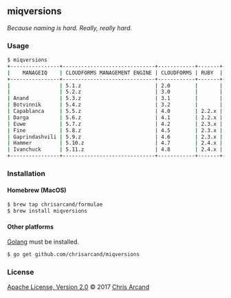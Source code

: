 miqversions
---

*Because naming is hard. Really, really hard.*

### Usage

```bash
$ miqversions
+----------------+------------------------------+------------+-------+------------+
|    MANAGEIQ    | CLOUDFORMS MANAGEMENT ENGINE | CLOUDFORMS | RUBY  | POSTGRESQL |
+----------------+------------------------------+------------+-------+------------+
|                | 5.1.z                        | 2.0        |       |            |
|                | 5.2.z                        | 3.0        |       |            |
| Anand          | 5.3.z                        | 3.1        |       |            |
| Botvinnik      | 5.4.z                        | 3.2        |       |            |
| Capablanca     | 5.5.z                        | 4.0        | 2.2.x | 9.4.x      |
| Darga          | 5.6.z                        | 4.1        | 2.2.x | 9.4.x      |
| Euwe           | 5.7.z                        | 4.2        | 2.3.x | 9.5.x      |
| Fine           | 5.8.z                        | 4.5        | 2.3.x | 9.5.x      |
| Gaprindashvili | 5.9.z                        | 4.6        | 2.3.x | 9.5.x      |
| Hammer         | 5.10.z                       | 4.7        | 2.4.x | 9.5.x      |
| Ivanchuck      | 5.11.z                       | 4.8        | 2.4.x | 9.5.x      |
+----------------+------------------------------+------------+-------+------------+
```

### Installation

#### Homebrew (MacOS)

```bash
$ brew tap chrisarcand/formulae
$ brew install miqversions
```

#### Other platforms

[Golang](https://golang.org/) must be installed.

```bash
$ go get github.com/chrisarcand/miqversions
```

### License

[Apache License, Version 2.0](https://github.com/chrisarcand/miqversion/blob/master/LICENSE) © 2017 [Chris Arcand](https://github.com/chrisarcand)

